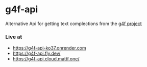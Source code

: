 # g4f-api

Alternative Api for getting text complections from the [g4f project](https://github.com/xtekky/gpt4free/tree/main)

### Live at
- https://g4f-api-ko37.onrender.com 
- https://g4f-api.fly.dev/
- https://g4f-api.cloud.mattf.one/

